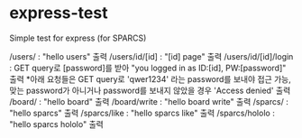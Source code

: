 # express-test
Simple test for express (for SPARCS)

/users/ : "hello users" 출력
/users/id/[id] : "[id] page" 출력
/users/id/[id]/login : GET query로 [password]를 받아 "you logged in as ID:[id], PW:[password]" 출력
*아래 요청들은 GET query로 'qwer1234' 라는 password를 보내야 접근 가능, 맞는 password가 아니거나 password를 보내지 않았을 경우 'Access denied' 출력
/board/ : "hello board" 출력
/board/write : "hello board write" 출력
/sparcs/ : "hello sparcs" 출력
/sparcs/like : "hello sparcs like" 출력
/sparcs/hololo : "hello sparcs hololo" 출력
